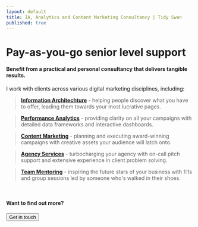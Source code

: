 ```yaml
---
layout: default
title: IA, Analytics and Content Marketing Consultancy | Tidy Swan
published: true
---
```

# Pay-as-you-go senior level support

#### Benefit from a practical and personal consultancy that delivers tangible results.

I work with clients across various digital marketing disciplines, including:

> **[Information Architechture](/consultancy/content-information-architecture)** - helping people discover what you have to offer, leading them towards your most lucrative pages.

> **[Performance Analytics](/consultancy/performance-analytics)** - providing clarity on all your campaigns with detailed data frameworks and interactive dashboards.

> **[Content Marketing](/consultancy/creative-content-marketing)** - planning and executing award-winning campaigns with creative assets your audience will latch onto.

> **[Agency Services](/consultancy/tidy-shed-agency-services)** - turbocharging your agency with on-call pitch support and extensive experience in client problem solving.

> **[Team Mentoring](/consultancy/content-team-mentoring)** - inspiring the future stars of your business with 1:1s and group sessions led by someone who's walked in their shoes.

&nbsp;

#### Want to find out more?

<a href="/contact"><button class="button">Get in touch</button></a>
